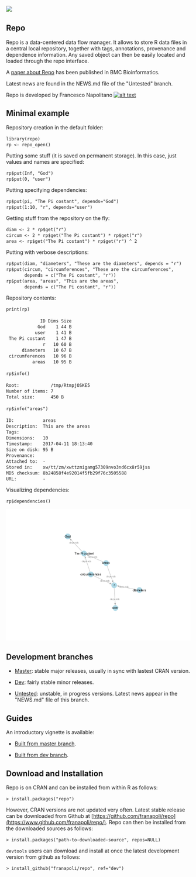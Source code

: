 [![](http://cranlogs.r-pkg.org/badges/repo)](http://cran.rstudio.com/web/packages/repo/index.html)
<!-- Grab your social icons from https://github.com/carlsednaoui/gitsocial -->
[1.2]: http://i.imgur.com/wWzX9uB.png (me on Twitter)
[1]: http://www.twitter.com/franapoli
<!-- Grab your social icons from https://github.com/carlsednaoui/gitsocial -->

## Repo

Repo is a data-centered data flow manager. It allows to store R data
files in a central local repository, together with tags, annotations,
provenance and dependence information. Any saved object can then be
easily located and loaded through the repo interface.

A [paper about Repo](http://rdcu.be/pklt) has been published in BMC
Bioinformatics.

Latest news are found in the NEWS.md file of the "Untested" branch.

Repo is developed by Francesco Napolitano [![alt text][1.2]][1]


## Minimal example

Repository creation in the default folder:

    library(repo)
    rp <- repo_open()

Putting some stuff (it is saved on permanent storage). In this case,
just values and names are specified:

    rp$put(Inf, "God")
    rp$put(0, "user")

Putting specifying dependencies:

    rp$put(pi, "The Pi costant", depends="God")
    rp$put(1:10, "r", depends="user")

Getting stuff from the repository on the fly:

    diam <- 2 * rp$get("r")
    circum <- 2 * rp$get("The Pi costant") * rp$get("r")
    area <- rp$get("The Pi costant") * rp$get("r") ^ 2

Putting with verbose descriptions:

    rp$put(diam, "diameters", "These are the diameters", depends = "r")
    rp$put(circum, "circumferences", "These are the circumferences",
           depends = c("The Pi costant", "r"))
    rp$put(area, "areas", "This are the areas",
           depends = c("The Pi costant", "r"))

Repository contents:

    print(rp)

                 ID Dims Size
                God    1 44 B
               user    1 41 B
     The Pi costant    1 47 B
                  r   10 60 B
          diameters   10 67 B
     circumferences   10 96 B
              areas   10 95 B

    rp$info()

    Root:            /tmp/RtmpjOSKE5 
    Number of items: 7 
    Total size:      450 B 

    rp$info("areas")

    ID:           areas
    Description:  This are the areas
    Tags:         
    Dimensions:   10
    Timestamp:    2017-04-11 18:13:40
    Size on disk: 95 B
    Provenance:   
    Attached to:  -
    Stored in:    xw/tt/zm/xwttzmigamg57309nvo3nd6cx8r59jss
    MD5 checksum: 8b24858f4e92014f5fb29f76c3505588
    URL:          -

Visualizing dependencies:

    rp$dependencies()

![](readme_example_files/figure-markdown_strict/unnamed-chunk-9-1.png)


## Development branches

+ [Master](https://github.com/franapoli/repo/tree/master): stable major
releases, usually in sync with lastest CRAN version.

+ [Dev](https://github.com/franapoli/repo/tree/dev): fairly stable
minor releases.

+ [Untested](https://github.com/franapoli/repo/tree/untested):
unstable, in progress versions. Latest news appear in the "NEWS.md"
file of this branch.


## Guides

An introductory vignette is available:

+ [Built from master
branch](https://rawgit.com/franapoli/repo/gh-pages/index.html).

+ [Built from dev
branch](https://rawgit.com/franapoli/repo/gh-pages-dev/index.html).


## Download and Installation

Repo is on CRAN and can be installed from within R as follows:

    > install.packages("repo")
    
However, CRAN versions are not updated very often. Latest stable
release can be downloaded from Github at
[https://github.com/franapoli/repo](https://www.github.com/franapoli/repo/).
Repo can then be installed from the downloaded sources as follows:

    > install.packages("path-to-downloaded-source", repos=NULL)

`devtools` users can download and install at once the latest development
version from github as follows:

    > install_github("franapoli/repo", ref="dev")


